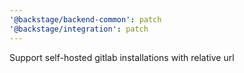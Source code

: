 ```yaml
---
'@backstage/backend-common': patch
'@backstage/integration': patch
---
```


Support self-hosted gitlab installations with relative url
